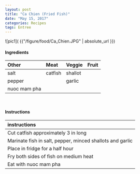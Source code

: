 ```yaml
---
layout: post
title: "Ca Chien (Fried Fish)"
date: "May 15, 2017"
categories: Recipes
tags: Entree
---
```




![pic1]( {{"/figure/food/Ca_Chien.JPG" | absolute_url }})




#### Ingredients

<table class = "presenttab">
 <thead>
  <tr>
   <th style="text-align:left;"> Other </th>
   <th style="text-align:left;"> Meat </th>
   <th style="text-align:left;"> Veggie </th>
   <th style="text-align:left;"> Fruit </th>
  </tr>
 </thead>
<tbody>
  <tr>
   <td style="text-align:left;"> salt </td>
   <td style="text-align:left;"> catfish </td>
   <td style="text-align:left;"> shallot </td>
   <td style="text-align:left;">  </td>
  </tr>
  <tr>
   <td style="text-align:left;"> pepper </td>
   <td style="text-align:left;">  </td>
   <td style="text-align:left;"> garlic </td>
   <td style="text-align:left;">  </td>
  </tr>
  <tr>
   <td style="text-align:left;"> nuoc mam pha </td>
   <td style="text-align:left;">  </td>
   <td style="text-align:left;">  </td>
   <td style="text-align:left;">  </td>
  </tr>
</tbody>
</table>

<br>

#### Instructions

<table class = "presenttabnoh">
 <thead>
  <tr>
   <th style="text-align:left;"> instructions </th>
  </tr>
 </thead>
<tbody>
  <tr>
   <td style="text-align:left;"> Cut catfish approximately 3 in long </td>
  </tr>
  <tr>
   <td style="text-align:left;"> Marinate fish in salt, pepper, minced shallots and garlic </td>
  </tr>
  <tr>
   <td style="text-align:left;"> Place in fridge for a half hour </td>
  </tr>
  <tr>
   <td style="text-align:left;"> Fry both sides of fish on medium heat </td>
  </tr>
  <tr>
   <td style="text-align:left;"> Eat with nuoc mam pha </td>
  </tr>
</tbody>
</table>

